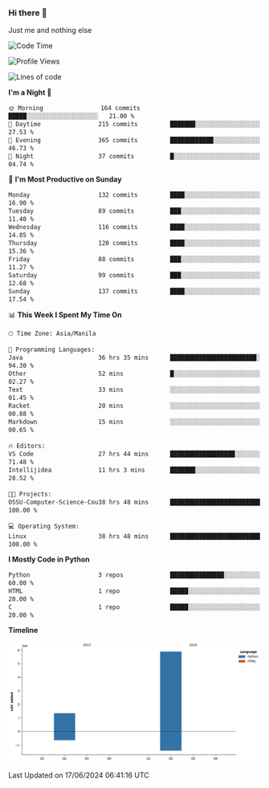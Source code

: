 ### Hi there 👋

Just me and nothing else


<!--START_SECTION:waka-->
![Code Time](http://img.shields.io/badge/Code%20Time-399%20hrs%2024%20mins-blue)

![Profile Views](http://img.shields.io/badge/Profile%20Views-32-blue)

![Lines of code](https://img.shields.io/badge/From%20Hello%20World%20I%27ve%20Written-7.2%20million%20lines%20of%20code-blue)

**I'm a Night 🦉** 

```text
🌞 Morning                164 commits         █████░░░░░░░░░░░░░░░░░░░░   21.00 % 
🌆 Daytime                215 commits         ███████░░░░░░░░░░░░░░░░░░   27.53 % 
🌃 Evening                365 commits         ████████████░░░░░░░░░░░░░   46.73 % 
🌙 Night                  37 commits          █░░░░░░░░░░░░░░░░░░░░░░░░   04.74 % 
```
📅 **I'm Most Productive on Sunday** 

```text
Monday                   132 commits         ████░░░░░░░░░░░░░░░░░░░░░   16.90 % 
Tuesday                  89 commits          ███░░░░░░░░░░░░░░░░░░░░░░   11.40 % 
Wednesday                116 commits         ████░░░░░░░░░░░░░░░░░░░░░   14.85 % 
Thursday                 120 commits         ████░░░░░░░░░░░░░░░░░░░░░   15.36 % 
Friday                   88 commits          ███░░░░░░░░░░░░░░░░░░░░░░   11.27 % 
Saturday                 99 commits          ███░░░░░░░░░░░░░░░░░░░░░░   12.68 % 
Sunday                   137 commits         ████░░░░░░░░░░░░░░░░░░░░░   17.54 % 
```


📊 **This Week I Spent My Time On** 

```text
🕑︎ Time Zone: Asia/Manila

💬 Programming Languages: 
Java                     36 hrs 35 mins      ████████████████████████░   94.30 % 
Other                    52 mins             █░░░░░░░░░░░░░░░░░░░░░░░░   02.27 % 
Text                     33 mins             ░░░░░░░░░░░░░░░░░░░░░░░░░   01.45 % 
Racket                   20 mins             ░░░░░░░░░░░░░░░░░░░░░░░░░   00.88 % 
Markdown                 15 mins             ░░░░░░░░░░░░░░░░░░░░░░░░░   00.65 % 

🔥 Editors: 
VS Code                  27 hrs 44 mins      ██████████████████░░░░░░░   71.48 % 
Intellijidea             11 hrs 3 mins       ███████░░░░░░░░░░░░░░░░░░   28.52 % 

🐱‍💻 Projects: 
OSSU-Computer-Science-Cou38 hrs 48 mins      █████████████████████████   100.00 % 

💻 Operating System: 
Linux                    38 hrs 48 mins      █████████████████████████   100.00 % 
```

**I Mostly Code in Python** 

```text
Python                   3 repos             ███████████████░░░░░░░░░░   60.00 % 
HTML                     1 repo              █████░░░░░░░░░░░░░░░░░░░░   20.00 % 
C                        1 repo              █████░░░░░░░░░░░░░░░░░░░░   20.00 % 
```



**Timeline**

![Lines of Code chart](https://raw.githubusercontent.com/brutist/brutist/main/assets/bar_graph.png)


 Last Updated on 17/06/2024 06:41:16 UTC
<!--END_SECTION:waka-->
